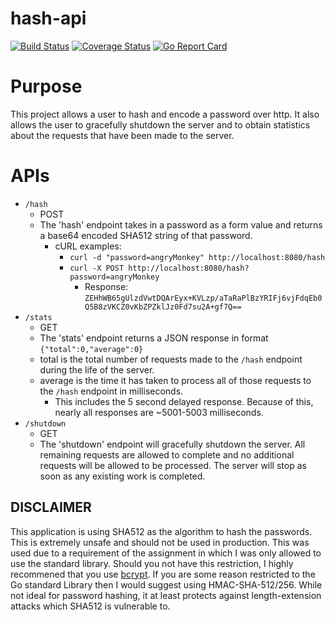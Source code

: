 # hash-api
[![Build Status](https://travis-ci.org/wratner/hash-api.svg?branch=master)](https://travis-ci.org/wratner/hash-api)
[![Coverage Status](https://coveralls.io/repos/github/wratner/hash-api/badge.svg?branch=master)](https://coveralls.io/github/wratner/hash-api?branch=master)
[![Go Report Card](https://goreportcard.com/badge/github.com/wratner/hash-api)](https://goreportcard.com/report/github.com/wratner/hash-api)

# Purpose

This project allows a user to hash and encode a password over http. It also allows the user to gracefully shutdown the server and to obtain statistics about the requests that have been made to the server. 

# APIs

* `/hash`
  * POST
  * The 'hash' endpoint takes in a password as a form value and returns a base64 encoded SHA512 string of that password.
    * cURL examples:
      * `curl -d "password=angryMonkey" http://localhost:8080/hash`
      * `curl -X POST http://localhost:8080/hash?password=angryMonkey`
        * Response: `ZEHhWB65gUlzdVwtDQArEyx+KVLzp/aTaRaPlBzYRIFj6vjFdqEb0Q5B8zVKCZ0vKbZPZklJz0Fd7su2A+gf7Q==` 
* `/stats`
  * GET
  * The 'stats' endpoint returns a JSON response in format ```{"total":0,"average":0}```
   * total is the total number of requests made to the `/hash` endpoint during the life of the server.
   * average is the time it has taken to process all of those requests to the `/hash` endpoint in milliseconds.
     * This includes the 5 second delayed response. Because of this, nearly all responses are ~5001-5003 milliseconds. 
* `/shutdown`
  * GET
  * The 'shutdown' endpoint will gracefully shutdown the server. All remaining requests are allowed to complete and no additional requests will be allowed to be processed. The server will stop as soon as any existing work is completed.
  
## DISCLAIMER

This application is using SHA512 as the algorithm to hash the passwords. This is extremely unsafe and should not be used in production. This was used due to a requirement of the assignment in which I was only allowed to use the standard library. Should you not have this restriction, I highly recommened that you use [bcrypt](https://godoc.org/golang.org/x/crypto/bcrypt). If you are some reason restricted to the Go standard Library then I would suggest using HMAC-SHA-512/256. While not ideal for password hashing, it at least protects against length-extension attacks which SHA512 is vulnerable to. 
